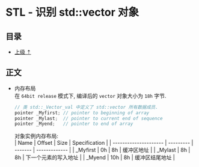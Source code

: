 # STL - 识别 std::vector 对象

## 目录
- [上级 &#8673;](./笔记-逆向.md)  

## 正文
* 内存布局  
  在 `64bit release` 模式下, 编译后的 `vector` 对象大小为 `18h` 字节.   
  ```c++
  // 类 std::_Vector_val 中定义了 std::vector 所有数据成员.
  pointer _Myfirst;	// pointer to beginning of array
  pointer _Mylast;	// pointer to current end of sequence
  pointer _Myend;	// pointer to end of array
  ```
  对象实例内存布局:  
  | Name                  | Offset    | Size    | Specification |
  | --------------------- | --------- | ------- | ------------- |
  | _Myfirst              | 0h        | 8h      | 缓冲区地址 |
  | _Mylast               | 8h        | 8h      | 下一个元素的写入地址 |
  | _Myend                | 10h       | 8h      | 缓冲区结尾地址 |

